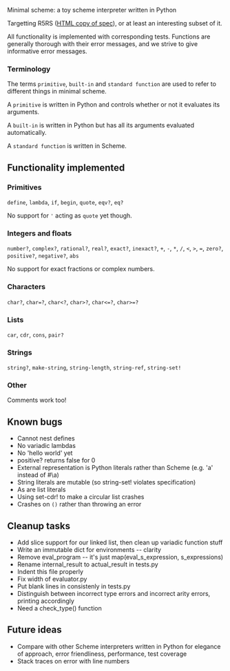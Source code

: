 Minimal scheme: a toy scheme interpreter written in Python

Targetting R5RS ([HTML copy of spec](http://people.csail.mit.edu/jaffer/r5rs_toc.html)), or at least an
interesting subset of it.

All functionality is implemented with corresponding tests. Functions are generally thorough with their error messages, and we strive to give informative error messages.

### Terminology

The terms `primitive`, `built-in` and `standard function` are used to refer to different things in minimal scheme.

A `primitive` is written in Python and controls whether or not it evaluates its arguments.

A `built-in` is written in Python but has all its arguments evaluated automatically.

A `standard function` is written in Scheme.

## Functionality implemented

### Primitives

`define`, `lambda`, `if`, `begin`, `quote`, `eqv?`, `eq?`

No support for `'` acting as `quote` yet though.

### Integers and floats

`number?`, `complex?`, `rational?`, `real?`, `exact?`, `inexact?`,
`+`, `-`, `*`, `/`, `<`, `>`, `=`, `zero?`, `positive?`, `negative?`,
`abs`

No support for exact fractions or complex numbers.

### Characters

`char?`, `char=?`, `char<?`, `char>?`, `char<=?`, `char>=?`

### Lists

`car`, `cdr`, `cons`, `pair?`

### Strings

`string?`, `make-string`, `string-length`, `string-ref`, `string-set!`

### Other

Comments work too!

## Known bugs

* Cannot nest defines
* No variadic lambdas
* No 'hello world' yet
* positive? returns false for 0
* External representation is Python literals rather than Scheme (e.g. 'a' instead of #\a)
* String literals are mutable (so string-set! violates specification)
* As are list literals
* Using set-cdr! to make a circular list crashes
* Crashes on `()` rather than throwing an error

## Cleanup tasks

* Add slice support for our linked list, then clean up variadic function stuff
* Write an immutable dict for environments -- clarity
* Remove eval_program -- it's just map(eval_s_expression, s_expressions)
* Rename internal_result to actual_result in tests.py
* Indent this file properly
* Fix width of evaluator.py
* Put blank lines in consistenly in tests.py
* Distinguish between incorrect type errors and incorrect arity errors, printing accordingly
* Need a check_type() function

## Future ideas

* Compare with other Scheme interpreters written in Python for
  elegance of approach, error friendliness, performance, test coverage
* Stack traces on error with line numbers
  
